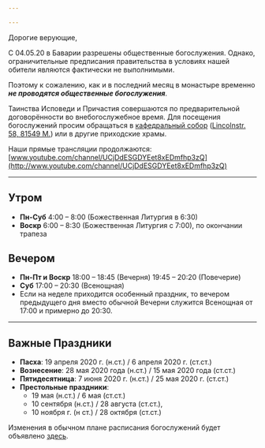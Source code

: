 ```yaml
---

---
```

Дорогие верующие,

С 04.05.20 в Баварии разрешены общественные богослужения.
Однако, ограничительные предписания правительства в условиях нашей обители являются фактически не выполнимыми.

Поэтому к сожалению, как и в последний месяц в монастыре временно **_не проводятся общественные богослужения_**.

Таинства Исповеди и Причастия совершаются по предварительной договорённости во внебогослужебное время.
Для посещения богослужений просим обращаться в [кафедральный собор](http://sobor.de/index.php?lang=ru) ([Lincolnstr. 58, 81549 M.](https://goo.gl/maps/mApnjYHUYHp29pNW8)) или в другие приходские храмы.

Наши прямые трансляции продолжаются:
[www.youtube.com/channel/UCjDdESGDYEet8xEDmfhp3zQ](http://www.youtube.com/channel/UCjDdESGDYEet8xEDmfhp3zQ)

<hr>

## Утром

* **Пн-Суб** 4:00 – 8:00 (Божественная Литургия в 6:30)
* **Воскр** 6:00 – 8:30 (Божественная Литургия с 7:00), по окончании трапеза

## Вечером

* **Пн-Пт и Воскр** 18:00 – 18:45 (Вечерня) 19:45 – 20:20 (Повечерие)
* **Суб** 17:00 – 20:30 (Всенощная)
* Если на неделе приходится особенный праздник, то вечером предыдущего дня вместо обычной Вечерни служится Всенощная от 17:00 и примерно до 20:30.

<hr>

## Важные Праздники

* **Пасха**: 19 апреля 2020 г. (н.ст.) / 6 апреля 2020 г. (ст.ст.)
* **Вознесение**: 28 мая 2020 года (н.ст.) / 15 мая 2020 года (ст.ст.)
* **Пятидесятница**: 7 июня 2020 г. (н.ст.) / 25 мая 2020 г. (ст.ст.)
* **Престольные праздники**:
  * 19 мая (н.ст.) / 6 мая (ст.ст.)
  * 10 сентября (н.ст.) / 28 августа (ст.ст.),
  * 10 ноября г. (н ст.) / 28 октября (ст.ст.)

Изменения в обычном плане расписания богослужений будет объявлено [здесь](https://www.hiobmon.org/ru/news/).